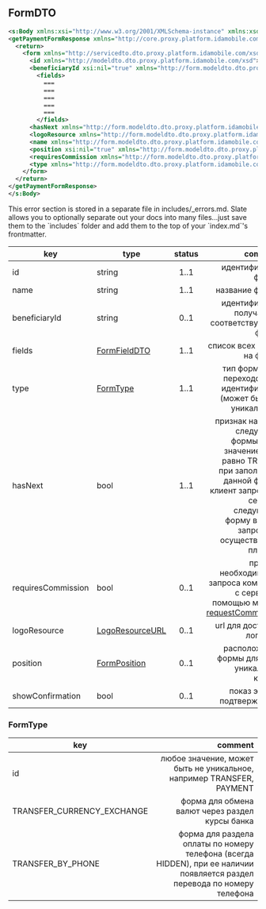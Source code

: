 ## FormDTO

```xml
<s:Body xmlns:xsi="http://www.w3.org/2001/XMLSchema-instance" xmlns:xsd="http://www.w3.org/2001/XMLSchema">
<getPaymentFormResponse xmlns="http://core.proxy.platform.idamobile.com">
  <return>
    <form xmlns="http://servicedto.dto.proxy.platform.idamobile.com/xsd">
      <id xmlns="http://modeldto.dto.proxy.platform.idamobile.com/xsd">form_id</id>
      <beneficiaryId xsi:nil="true" xmlns="http://form.modeldto.dto.proxy.platform.idamobile.com/xsd" />
        <fields>
          ===
          ===
          ===
          ===
          ===
        </fields>
      <hasNext xmlns="http://form.modeldto.dto.proxy.platform.idamobile.com/xsd">false</hasNext>
      <logoResource xmlns="http://form.modeldto.dto.proxy.platform.idamobile.com/xsd">http://idamob.ru/ic.png</logoResource>
      <name xmlns="http://form.modeldto.dto.proxy.platform.idamobile.com/xsd">Form name</name>
      <position xsi:nil="true" xmlns="http://form.modeldto.dto.proxy.platform.idamobile.com/xsd" />
      <requiresCommission xmlns="http://form.modeldto.dto.proxy.platform.idamobile.com/xsd">false</requiresCommission>
      <type xmlns="http://form.modeldto.dto.proxy.platform.idamobile.com/xsd">PAYMENT</type>
    </form>
  </return>
</getPaymentFormResponse>
</s:Body>
```

<aside class="notice">This error section is stored in a separate file in includes/_errors.md. Slate allows you to optionally separate out your docs into many files...just save them to the `includes` folder and add them to the top of your `index.md`'s frontmatter.</aside>


key | type | status | comment
--- | ---- | :----: | ---:
id | string | 1..1 | идентификатор формы
name | string | 1..1 | название формы
beneficiaryId | string | 0..1 | идентификатор получателя, соответствующий форме
fields | [FormFieldDTO](#formfielddto) | 1..1 | список всех полей на форме
type | [FormType](#formtype) | 1..1 | тип формы для переходов или идентификатор (может быть не уникальный)
hasNext | bool | 1..1 | признак наличия следующей формы. Если значение поля равно TRUE, то при заполнении данной формы клиент запросит с сервера следующую форму вместо запроса на осуществление платежа
requiresCommission | bool | 0..1 | признак необходимости запроса комиссии с сервера с помощью метода [requestCommission](#introduction)
logoResource | [LogoResourceURL](#introduction) | 0..1 | url для доступа к логотипу
position | [FormPosition](#introduction) | 0..1 | расположение формы для ряда уникальных кейсов
showConfirmation | bool | 0..1 | показ экрана подтверждения

### FormType ###
key | comment
--- | ---:
id | любое значение, может быть не уникальное, например TRANSFER, PAYMENT
TRANSFER_CURRENCY_EXCHANGE | форма для обмена валют через раздел курсы банка
TRANSFER_BY_PHONE | форма для раздела оплаты по номеру телефона (всегда HIDDEN), при ее наличии появляется раздел перевода по номеру телефона































